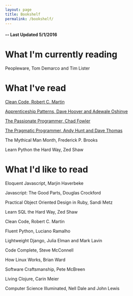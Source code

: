 ```yaml
---
layout: page
title: Bookshelf
permalink: /bookshelf/
---
```

<h4>-- Last Updated 5/1/2016</h4>


<h1> What I'm currently reading </h1>
Peopleware, Tom Demarco and Tim Lister


<h1> What I've read </h1>

[Clean Code, Robert C. Martin](http://andrewmpierce.io/2016/04/03/Clean-Code.html)

[Apprenticeship Patterns, Dave Hoover and Adewale Oshinye](http://andrewmpierce.io/2016/03/27/Apprenticeship-Patterns.html)

[The Passionate Programmer, Chad Fowler](http://andrewmpierce.io/2016/03/21/The-Passionate-Programmer.html)

[The Pragmatic Programmer, Andy Hunt and Dave Thomas](http://andrewmpierce.io/2015/11/29/The-Pragmatic-Programmer.html)

The Mythical Man Month, Frederick P. Brooks

Learn Python the Hard Way, Zed Shaw

<h1> What I'd like to read </h1>

Eloquent Javascript, Marjin Haverbeke

Javascript: The Good Parts, Douglas Crockford

Practical Object Oriented Design in Ruby, Sandi Metz

Learn SQL the Hard Way, Zed Shaw

Clean Code, Robert C. Martin

Fluent Python, Luciano Ramalho

Lightweight Django, Julia Elman and Mark Lavin

Code Complete, Steve McConnell

How Linux Works, Brian Ward

Software Craftsmanship, Pete McBreen

Living Clojure, Carin Meier

Computer Science Illuminated, Nell Dale and John Lewis
